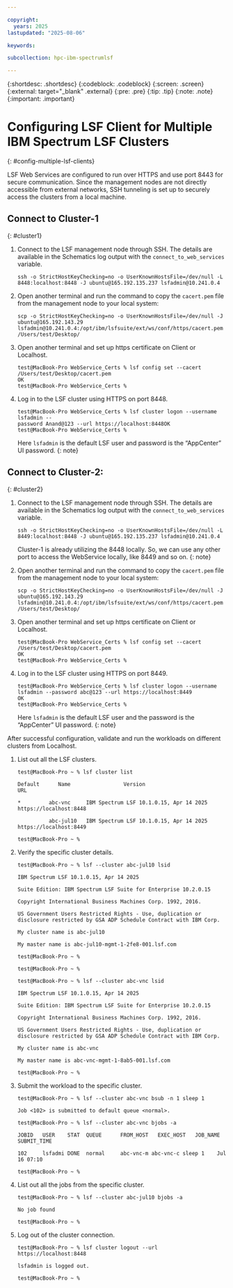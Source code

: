 ```yaml
---

copyright:
  years: 2025
lastupdated: "2025-08-06"

keywords:

subcollection: hpc-ibm-spectrumlsf

---
```


{:shortdesc: .shortdesc}
{:codeblock: .codeblock}
{:screen: .screen}
{:external: target="_blank" .external}
{:pre: .pre}
{:tip: .tip}
{:note: .note}
{:important: .important}

# Configuring LSF Client for Multiple IBM Spectrum LSF Clusters
{: #config-multiple-lsf-clients}

LSF Web Services are configured to run over HTTPS and use port 8443 for secure communication. Since the management nodes are not directly accessible from external networks, SSH tunneling is set up to securely access the clusters from a local machine.

## Connect to Cluster-1
{: #cluster1}

1. Connect to the LSF management node through SSH. The details are available in the Schematics log output with the `connect_to_web_services` variable.

    ```pre
    ssh -o StrictHostKeyChecking=no -o UserKnownHostsFile=/dev/null -L 8448:localhost:8448 -J ubuntu@165.192.135.237 lsfadmin@10.241.0.4
    ```

2. Open another terminal and run the command to copy the `cacert.pem` file from the management node to your local system:

    ```pre
    scp -o StrictHostKeyChecking=no -o UserKnownHostsFile=/dev/null -J ubuntu@165.192.143.29 lsfadmin@10.241.0.4:/opt/ibm/lsfsuite/ext/ws/conf/https/cacert.pem /Users/test/Desktop/
    ```

3. Open another terminal and set up https certificate on Client or Localhost.

    ```pre
    test@MacBook-Pro WebService_Certs % lsf config set --cacert /Users/test/Desktop/cacert.pem
    OK
    test@MacBook-Pro WebService_Certs % 
    ```

4. Log in to the LSF cluster using HTTPS on port 8448.

    ```pre
    test@MacBook-Pro WebService_Certs % lsf cluster logon --username lsfadmin --
    password Anand@123 --url https://localhost:8448OK
    test@MacBook-Pro WebService_Certs % 
    ```

    Here `lsfadmin` is the default LSF user and password is the “AppCenter” UI password.
    {: note}

## Connect to Cluster-2:
{: #cluster2}

1. Connect to the LSF management node through SSH. The details are available in the Schematics log output with the `connect_to_web_services` variable.

    ```pre
    ssh -o StrictHostKeyChecking=no -o UserKnownHostsFile=/dev/null -L 8449:localhost:8448 -J ubuntu@165.192.135.237 lsfadmin@10.241.0.4
    ```

    Cluster-1 is already utilizing the 8448 locally. So, we can use any other port to access the WebService locally, like 8449 and so on.
    {: note}

2. Open another terminal and run the command to copy the `cacert.pem` file from the management node to your local system:

    ```pre
    scp -o StrictHostKeyChecking=no -o UserKnownHostsFile=/dev/null -J ubuntu@165.192.143.29 lsfadmin@10.241.0.4:/opt/ibm/lsfsuite/ext/ws/conf/https/cacert.pem /Users/test/Desktop/
    ```

3. Open another terminal and set up https certificate on Client or Localhost.

    ```pre
    test@MacBook-Pro WebService_Certs % lsf config set --cacert /Users/test/Desktop/cacert.pem
    OK
    test@MacBook-Pro WebService_Certs % 
    ```

4. Log in to the LSF cluster using HTTPS on port 8449.

    ```pre
    test@MacBook-Pro WebService_Certs % lsf cluster logon --username lsfadmin --password abc@123 --url https://localhost:8449
    OK
    test@MacBook-Pro WebService_Certs % 
    ```

    Here `lsfadmin` is the default LSF user and the password is the “AppCenter” UI password.
    {: note}

After successful configuration, validate and run the workloads on different clusters from Localhost.

1. List out all the LSF clusters.

    ```pre
    test@MacBook-Pro ~ % lsf cluster list

    Default      Name                 Version                          URL

    *         abc-vnc     IBM Spectrum LSF 10.1.0.15, Apr 14 2025   https://localhost:8448

              abc-jul10   IBM Spectrum LSF 10.1.0.15, Apr 14 2025   https://localhost:8449

    test@MacBook-Pro ~ %
    ```

2. Verify the specific cluster details.

    ```pre
    test@MacBook-Pro ~ % lsf --cluster abc-jul10 lsid

    IBM Spectrum LSF 10.1.0.15, Apr 14 2025

    Suite Edition: IBM Spectrum LSF Suite for Enterprise 10.2.0.15

    Copyright International Business Machines Corp. 1992, 2016.

    US Government Users Restricted Rights - Use, duplication or disclosure restricted by GSA ADP Schedule Contract with IBM Corp.
    ```

    ```pre
    My cluster name is abc-jul10

    My master name is abc-jul10-mgmt-1-2fe8-001.lsf.com

    test@MacBook-Pro ~ %

    test@MacBook-Pro ~ %

    test@MacBook-Pro ~ % lsf --cluster abc-vnc lsid

    IBM Spectrum LSF 10.1.0.15, Apr 14 2025

    Suite Edition: IBM Spectrum LSF Suite for Enterprise 10.2.0.15

    Copyright International Business Machines Corp. 1992, 2016.

    US Government Users Restricted Rights - Use, duplication or disclosure restricted by GSA ADP Schedule Contract with IBM Corp.
    ```

    ```pre
    My cluster name is abc-vnc

    My master name is abc-vnc-mgmt-1-8ab5-001.lsf.com

    test@MacBook-Pro ~ %
    ```

3. Submit the workload to the specific cluster.

    ```pre
    test@MacBook-Pro ~ % lsf --cluster abc-vnc bsub -n 1 sleep 1

    Job <102> is submitted to default queue <normal>.

    test@MacBook-Pro ~ % lsf --cluster abc-vnc bjobs -a

    JOBID   USER    STAT  QUEUE      FROM_HOST   EXEC_HOST   JOB_NAME   SUBMIT_TIME

    102     lsfadmi DONE  normal     abc-vnc-m abc-vnc-c sleep 1    Jul 16 07:10

    test@MacBook-Pro ~ %
    ```

4. List out all the jobs from the specific cluster.

    ```pre
    test@MacBook-Pro ~ % lsf --cluster abc-jul10 bjobs -a

    No job found

    test@MacBook-Pro ~ %
    ```

5. Log out of the cluster connection.

    ```pre
    test@MacBook-Pro ~ % lsf cluster logout --url https://localhost:8448

    lsfadmin is logged out.

    test@MacBook-Pro ~ %
    ```
